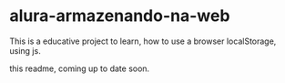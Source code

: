 # alura-armazenando-na-web  

This is a educative project to learn, how to use a browser localStorage, using js.  
  
this readme, coming up to date soon.